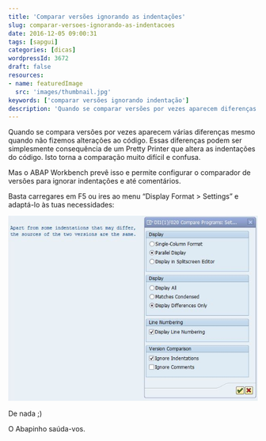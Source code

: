 ```yaml
---
title: 'Comparar versões ignorando as indentações'
slug: comparar-versoes-ignorando-as-indentacoes
date: 2016-12-05 09:00:31
tags: [sapgui]
categories: [dicas]
wordpressId: 3672
draft: false
resources:
- name: featuredImage
  src: 'images/thumbnail.jpg'
keywords: ['comparar versões ignorando indentação']
description: 'Quando se comparar versões por vezes aparecem diferenças que são alterações na indentação do código. Torna tudo confuso. Mas há solução.'
---
```

Quando se compara versões por vezes aparecem várias diferenças mesmo quando não fizemos alterações ao código. Essas diferenças podem ser simplesmente consequência de um Pretty Printer que altera as indentações do código. Isto torna a comparação muito difícil e confusa.

Mas o ABAP Workbench prevê isso e permite configurar o comparador de versões para ignorar indentações e até comentários.

Basta carregares em F5 ou ires ao menu “Display Format > Settings” e adaptá-lo às tuas necessidades:

[![diff][1]][1]

De nada ;)

O Abapinho saúda-vos.

   [1]: images/diff.jpg

